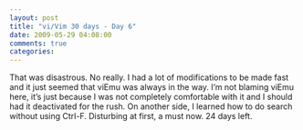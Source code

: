 ```yaml
---
layout: post
title: "vi/Vim 30 days - Day 6"
date: 2009-05-29 04:08:00
comments: true
categories: 
---
```


<p>That was disastrous. No really. I had a lot of modifications to be made fast and it just seemed that viEmu was always in the way. I&rsquo;m not blaming viEmu here, it&rsquo;s just because I was not completely comfortable with it and I should had it deactivated for the rush. On another side, I learned how to do search without using Ctrl-F. Disturbing at first, a must now. 24 days left.</p>